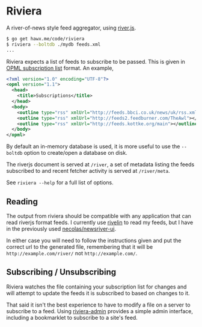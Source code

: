 # Riviera

A river-of-news style feed aggregator, using [river.js][].

``` bash
$ go get hawx.me/code/riviera
$ riviera --boltdb ./mydb feeds.xml
...
```

Riviera expects a list of feeds to subscribe to be passed. This is given in
[OPML subscription list][opml] format. An example,

``` xml
<?xml version="1.0" encoding="UTF-8"?>
<opml version="1.1">
  <head>
    <title>Subscriptions</title>
  </head>
  <body>
    <outline type="rss" xmlUrl="http://feeds.bbci.co.uk/news/uk/rss.xml"></outline>
    <outline type="rss" xmlUrl="http://feeds2.feedburner.com/TheAwl"></outline>
    <outline type="rss" xmlUrl="http://feeds.kottke.org/main"></outline>
  </body>
</opml>
```

By default an in-memory database is used, it is more useful to use the
`--boltdb` option to create/open a database on disk.

The riverjs document is served at `/river`, a set of metadata listing the feeds
subscribed to and recent fetcher activity is served at `/river/meta`.

See `riviera --help` for a full list of options.


## Reading

The output from riviera should be compatible with any application that can read
riverjs format feeds. I currently use [rivelin][] to read my feeds, but I have
in the previously used [necolas/newsriver-ui][newsriver-ui].

In either case you will need to follow the instructions given and put the
correct url to the generated file, remembering that it will be
`http://example.com/river/` not `http://example.com/`.


## Subscribing / Unsubscribing

Riviera watches the file containing your subscription list for changes and will
attempt to update the feeds it is subscribed to based on changes to it.

That said it isn't the best experience to have to modify a file on a server to
subscribe to a feed. Using [riviera-admin][] provides a simple admin interface,
including a bookmarklet to subscribe to a site's feed.


[river.js]:      http://riverjs.org
[riviera-admin]: https://github.com/hawx/riviera-admin
[rivelin]:       https://github.com/hawx/rivelin
[newsriver-ui]:  https://github.com/necolas/newsriver-ui
[opml]:          http://dev.opml.org/spec2.html#subscriptionLists
